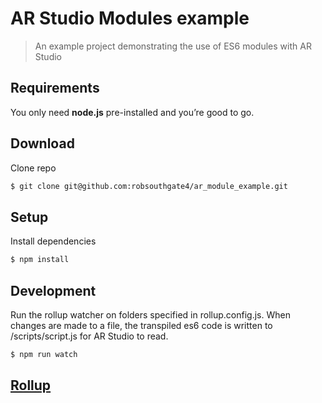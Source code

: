 # AR Studio Modules example

> An example project demonstrating the use of ES6 modules with AR Studio

## Requirements
You only need <b>node.js</b> pre-installed and you’re good to go.

## Download
Clone repo 
```sh
$ git clone git@github.com:robsouthgate4/ar_module_example.git
```

## Setup
Install dependencies
```sh
$ npm install
```

## Development
Run the rollup watcher on folders specified in rollup.config.js. When changes are made to a file, the transpiled es6 code is written to /scripts/script.js for AR Studio to read.
```sh
$ npm run watch
```

## [Rollup](https://rollupjs.org/guide/en)

